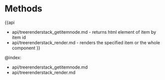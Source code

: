 
Methods
=======

{{api
- api/treerenderstack_getitemnode.md - returns html element of item by item id
- api/treerenderstack_render.md - renders the specified item or the whole component
}}

@index:
- api/treerenderstack_getitemnode.md
- api/treerenderstack_render.md


